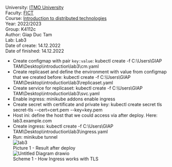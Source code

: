 University: [ITMO University](https://itmo.ru/ru/)<br>
Faculty: [FICT](https://fict.itmo.ru)<br>
Course: [Introduction to distributed technologies](https://github.com/itmo-ict-faculty/introduction-to-distributed-technologies)<br>
Year: 2022/2023<br>
Group: K4112c<br>
Author: Giap Duc Tam<br>
Lab: Lab3<br>
Date of create: 14.12.2022<br>
Date of finished: 14.12.2022<br>
- Create configmap with pair `key:value`: kubectl create -f C:\Users\GIAP TAM\Desktop\introduction\lab3\cm.yaml<br>
- Create replicaset and define the environment with value from configmap that we created before: kubectl create -f C:\Users\GIAP TAM\Desktop\introduction\lab3\replicaset.yaml<br>
- Create service for replicaset: kubectl create -f C:\Users\GIAP TAM\Desktop\introduction\lab3\svc.yaml<br>
- Enable ingress: minikube addons enable ingress<br>
- Create secret with certificate and private key: kubectl create secret tls secret-tls --cert=cert.pem --key=key.pem<br>
- Host ini: define the host that we could access via after deploy. Here: lab3.example.com<br>
- Create ingress: kubectl create -f C:\Users\GIAP TAM\Desktop\introduction\lab3\ingress.yaml<br>
- Run: minikube tunnel<br>
![lab3](https://user-images.githubusercontent.com/104643246/207835699-8b5777ce-10fa-4d9b-931f-57dc6e904ff8.png)<br>
Picture 1 - Result after deploy<br>
![Untitled Diagram drawio](https://user-images.githubusercontent.com/83900905/194373638-2115a061-d205-4efb-b634-c5d7d6460673.png)<br>
Scheme 1 - How Ingress works with TLS
